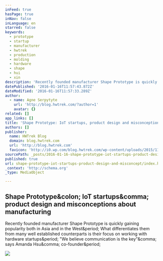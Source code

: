 ```yaml
---
inFeed: true
hasPage: true
inNav: false
inLanguage: en
starred: false
keywords:
  - prototype
  - startup
  - manufacturer
  - hwtrek
  - production
  - molding
  - hardware
  - shape
  - hui
  - xin
description: 'Recently founded manufacturer Shape Prototype is quickly gaining popularity both in Asia and in the West. What differentiates them from many well established counterparts is their focus on working with hardware startups. "We believe communication is the key", says Amanda Hsu, co-founder.'
datePublished: '2016-01-16T11:57:43.872Z'
dateModified: '2016-01-16T11:57:33.289Z'
author:
  - name: Agne Serpytyte
    url: 'http://blog.hwtrek.com/?author=1'
    avatar: {}
related: []
app_links: []
title: 'Shape Prototype: IoT startups, product design and misconceptions about manufacturing'
authors: []
publisher:
  name: HWTrek Blog
  domain: blog.hwtrek.com
  url: 'http://blog.hwtrek.com'
  favicon: 'http://i0.wp.com/blog.hwtrek.com/wp-content/uploads/2015/11/cropped-logo.jpg?fit=192%2C192'
sourcePath: _posts/2016-01-16-shape-prototype-iot-startups-product-design-and-misconcept.md
published: true
url: shape-prototype-iot-startups-product-design-and-misconcept/index.html
_context: 'http://schema.org'
_type: MediaObject

---
```

<article style=""><h1>Shape Prototype&amp;colon; IoT startups&amp;comma; product design and misconceptions about manufacturing</h1><p>Recently founded manufacturer Shape Prototype is quickly gaining popularity both in Asia and in the West&amp;period; What differentiates them from many well established counterparts is their focus on working with hardware startups&amp;period; "We believe communication is the key"&amp;comma; says Amanda Hsu&amp;comma; co-founder&amp;period;</p><img src="http://i0.wp.com/blog.hwtrek.com/wp-content/uploads/2015/12/shape-prototype-cover.png?fit=730%2C421" /></article>